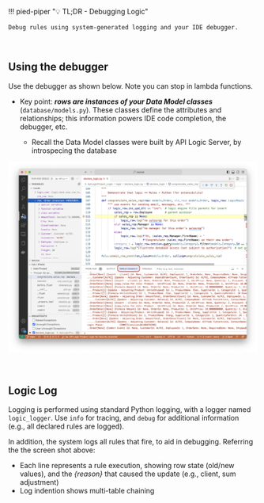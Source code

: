 !!! pied-piper ":bulb: TL;DR - Debugging Logic"

    Debug rules using system-generated logging and your IDE debugger.

&nbsp;

## Using the debugger

Use the debugger as shown below.  Note you can stop in lambda functions.

* Key point: ***rows are instances of your Data Model classes*** (`database/models.py`).  These classes define the attributes and relationships; this information powers IDE code completion, the debugger, etc.

    * Recall the Data Model classes were built by API Logic Server, by introspecing the database

![Logic Debugger](images/logic/logic-debug.png) 

&nbsp;

## Logic Log

Logging is performed using standard Python logging, with a logger named `logic_logger`.  Use `info` for tracing, and `debug` for additional information (e.g., all declared rules are logged).

In addition, the system logs all rules that fire, to aid in debugging.  Referring the the screen shot above:

*   Each line represents a rule execution, showing row state (old/new values), and the _{reason}_ that caused the update (e.g., client, sum adjustment)
*   Log indention shows multi-table chaining



